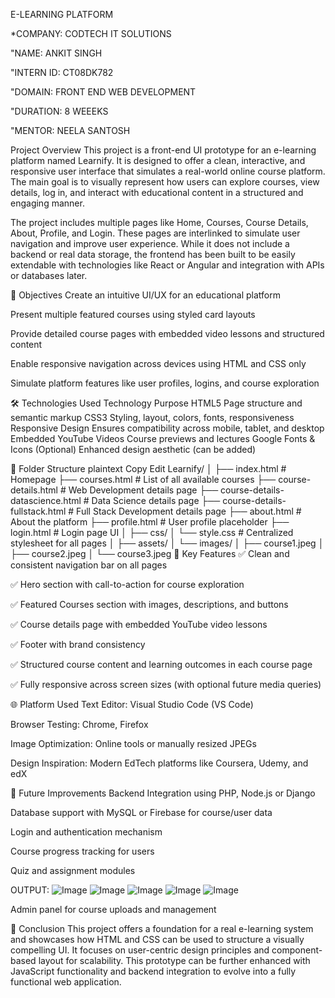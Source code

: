 E-LEARNING PLATFORM

*COMPANY: CODTECH IT SOLUTIONS

"NAME: ANKIT SINGH

"INTERN ID: CT08DK782

"DOMAIN: FRONT END WEB DEVELOPMENT

"DURATION: 8 WEEEKS

"MENTOR: NEELA SANTOSH

 Project Overview
This project is a front-end UI prototype for an e-learning platform named Learnify. It is designed to offer a clean, interactive, and responsive user interface that simulates a real-world online course platform. The main goal is to visually represent how users can explore courses, view details, log in, and interact with educational content in a structured and engaging manner.

The project includes multiple pages like Home, Courses, Course Details, About, Profile, and Login. These pages are interlinked to simulate user navigation and improve user experience. While it does not include a backend or real data storage, the frontend has been built to be easily extendable with technologies like React or Angular and integration with APIs or databases later.

🎯 Objectives
Create an intuitive UI/UX for an educational platform

Present multiple featured courses using styled card layouts

Provide detailed course pages with embedded video lessons and structured content

Enable responsive navigation across devices using HTML and CSS only

Simulate platform features like user profiles, logins, and course exploration

🛠️ Technologies Used
Technology	Purpose
HTML5	Page structure and semantic markup
CSS3	Styling, layout, colors, fonts, responsiveness
Responsive Design	Ensures compatibility across mobile, tablet, and desktop
Embedded YouTube Videos	Course previews and lectures
Google Fonts & Icons (Optional)	Enhanced design aesthetic (can be added)

📁 Folder Structure
plaintext
Copy
Edit
Learnify/
│
├── index.html                 # Homepage
├── courses.html               # List of all available courses
├── course-details.html        # Web Development details page
├── course-details-datascience.html   # Data Science details page
├── course-details-fullstack.html     # Full Stack Development details page
├── about.html                 # About the platform
├── profile.html               # User profile placeholder
├── login.html                 # Login page UI
│
├── css/
│   └── style.css              # Centralized stylesheet for all pages
│
├── assets/
│   └── images/
│       ├── course1.jpeg
│       ├── course2.jpeg
│       └── course3.jpeg
🧪 Key Features
✅ Clean and consistent navigation bar on all pages

✅ Hero section with call-to-action for course exploration

✅ Featured Courses section with images, descriptions, and buttons

✅ Course details page with embedded YouTube video lessons

✅ Footer with brand consistency

✅ Structured course content and learning outcomes in each course page

✅ Fully responsive across screen sizes (with optional future media queries)

🌐 Platform Used
Text Editor: Visual Studio Code (VS Code)

Browser Testing: Chrome, Firefox

Image Optimization: Online tools or manually resized JPEGs

Design Inspiration: Modern EdTech platforms like Coursera, Udemy, and edX

🚀 Future Improvements
Backend Integration using PHP, Node.js or Django

Database support with MySQL or Firebase for course/user data

Login and authentication mechanism

Course progress tracking for users

Quiz and assignment modules

OUTPUT:
![Image](https://github.com/user-attachments/assets/659484d4-883a-48b1-ba97-bd1935616dc3)
![Image](https://github.com/user-attachments/assets/cea14f9c-616f-4088-b8fd-0f2ee0d71a49)
![Image](https://github.com/user-attachments/assets/e2439d48-f465-42c5-a843-307b9690c883)
![Image](https://github.com/user-attachments/assets/d93630ff-7a06-48d8-8bae-14ad8c814cdb)
![Image](https://github.com/user-attachments/assets/678897b4-7320-4ada-9417-870dd1d85db4)

Admin panel for course uploads and management

🙌 Conclusion
This project offers a foundation for a real e-learning system and showcases how HTML and CSS can be used to structure a visually compelling UI. It focuses on user-centric design principles and component-based layout for scalability. This prototype can be further enhanced with JavaScript functionality and backend integration to evolve into a fully functional web application.
